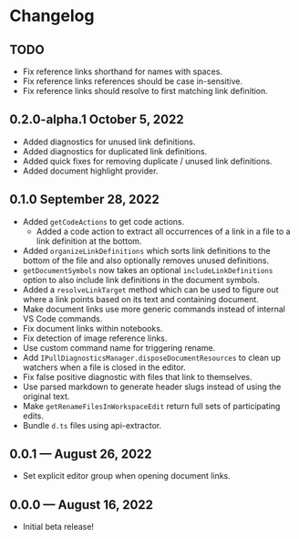 # Changelog

## TODO
- Fix reference links shorthand for names with spaces.
- Fix reference links references should be case in-sensitive.
- Fix reference links should resolve to first matching link definition.

## 0.2.0-alpha.1 October 5, 2022
- Added diagnostics for unused link definitions.
- Added diagnostics for duplicated link definitions.
- Added quick fixes for removing duplicate / unused link definitions.
- Added document highlight provider.

## 0.1.0 September 28, 2022
- Added `getCodeActions` to get code actions.
    - Added a code action to extract all occurrences of a link in a file to a link definition at the bottom.
- Added `organizeLinkDefinitions` which sorts link definitions to the bottom of the file and also optionally removes unused definitions.
- `getDocumentSymbols` now takes an optional `includeLinkDefinitions` option to also include link definitions in the document symbols.
- Added a `resolveLinkTarget` method which can be used to figure out where a link points based on its text and containing document.
- Make document links use more generic commands instead of internal VS Code commands.
- Fix document links within notebooks.
- Fix detection of image reference links.
- Use custom command name for triggering rename.
- Add `IPullDiagnosticsManager.disposeDocumentResources` to clean up watchers when a file is closed in the editor.
- Fix false positive diagnostic with files that link to themselves.
- Use parsed markdown to generate header slugs instead of using the original text.
- Make `getRenameFilesInWorkspaceEdit` return full sets of participating edits. 
- Bundle `d.ts` files using api-extractor.

## 0.0.1 — August 26, 2022
- Set explicit editor group when opening document links.

## 0.0.0 — August 16, 2022
- Initial beta release!
